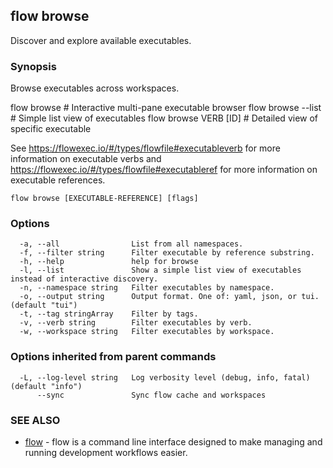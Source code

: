 ## flow browse

Discover and explore available executables.

### Synopsis

Browse executables across workspaces.

  flow browse                # Interactive multi-pane executable browser
  flow browse --list         # Simple list view of executables
  flow browse VERB [ID]      # Detailed view of specific executable

See https://flowexec.io/#/types/flowfile#executableverb for more information on executable verbs and https://flowexec.io/#/types/flowfile#executableref for more information on executable references.

```
flow browse [EXECUTABLE-REFERENCE] [flags]
```

### Options

```
  -a, --all                List from all namespaces.
  -f, --filter string      Filter executable by reference substring.
  -h, --help               help for browse
  -l, --list               Show a simple list view of executables instead of interactive discovery.
  -n, --namespace string   Filter executables by namespace.
  -o, --output string      Output format. One of: yaml, json, or tui. (default "tui")
  -t, --tag stringArray    Filter by tags.
  -v, --verb string        Filter executables by verb.
  -w, --workspace string   Filter executables by workspace.
```

### Options inherited from parent commands

```
  -L, --log-level string   Log verbosity level (debug, info, fatal) (default "info")
      --sync               Sync flow cache and workspaces
```

### SEE ALSO

* [flow](flow.md)	 - flow is a command line interface designed to make managing and running development workflows easier.

